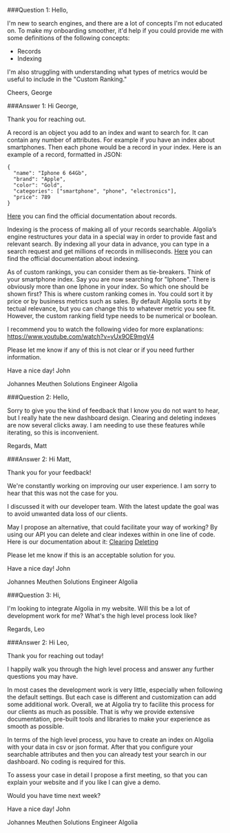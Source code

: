 ###Question 1:
Hello,

I'm new to search engines, and there are a lot of concepts I'm not educated on. To make my onboarding smoother, it'd help if you could provide me with some definitions of the following concepts:
- Records
- Indexing

I'm also struggling with understanding what types of metrics would be useful to include in the "Custom Ranking." 

Cheers,
George

###Answer 1:
Hi George, 

Thank you for reaching out. 


A record is an object you add to an index and want to search for. It can contain any number of attributes.
For example if you have an index about smartphones. Then each phone would be a record in your index. 
Here is an example of a record, formatted in JSON:
```
{
  "name": "Iphone 6 64Gb",
  "brand": "Apple",
  "color": "Gold",
  "categories": ["smartphone", "phone", "electronics"],
  "price": 789
}
```
[Here](https://support.algolia.com/hc/en-us/articles/4406981906833-What-is-a-record) you can find the official documentation about records. 


Indexing is the process of making all of your records searchable. 
Algolia’s engine restructures your data in a special way in order to provide fast and relevant search. 
By indexing all your data in advance, you can type in a search request and get millions of records in milliseconds. 
[Here](https://www.algolia.com/doc/integration/magento-2/how-it-works/indexing/?client=php) you can find the official documentation about indexing. 


As of custom rankings, you can consider them as tie-breakers. Think of your smartphone index. Say you are now searching for "Iphone". 
There is obviously more than one Iphone in your index. So which one should be shown first? This is where custom ranking comes in. 
You could sort it by price or by business metrics such as sales. 
By default Algolia sorts it by tectual relevance, but you can change this to whatever metric you see fit. 
However, the custom ranking field type needs to be numerical or boolean.

I recommend you to watch the following video for more explanations: 
https://www.youtube.com/watch?v=yUx9OE9mgV4


Please let me know if any of this is not clear or if you need further information. 

Have a nice day! 
John

Johannes Meuthen
Solutions Engineer
Algolia





###Question 2:
Hello,

Sorry to give you the kind of feedback that I know you do not want to hear, but I really hate the new dashboard design. 
Clearing and deleting indexes are now several clicks away. I am needing to use these features while iterating, so this is inconvenient.

Regards,
Matt

###Answer 2:
Hi Matt, 

Thank you for your feedback! 

We're constantly working on improvíng our user experience. I am sorry to hear that this was not the case for you. 

I discussed it with our developer team. With the latest update the goal was to avoid unwanted data loss of our clients.

May I propose an alternative, that could facilitate your way of working? 
By using our API you can delete and clear indexes within in one line of code.
Here is our documentation about it: 
[Clearing](https://www.algolia.com/doc/api-reference/api-methods/clear-objects/)
[Deleting](https://www.algolia.com/doc/api-reference/api-methods/delete-index/)
 
Please let me know if this is an acceptable solution for you. 


Have a nice day! 
John

Johannes Meuthen
Solutions Engineer
Algolia


###Question 3:
Hi,

I'm looking to integrate Algolia in my website. Will this be a lot of development work for me? What's the high level process look like?

Regards,
Leo

###Answer 2:
Hi Leo, 

Thank you for reaching out today!

I happily walk you through the high level process and answer any further questions you may have. 

In most cases the development work is very little, especially when following the default settings. 
But each case is different and customization can add some additional work. 
Overall, we at Algolia try to facilite this process for our clients as much as possible. 
That is why we provide extensive documentation, pre-built tools and libraries to make your experience as smooth as possible. 

In terms of the high level process, you have to create an index on Algolia with your data in csv or json format.
After that you configure your searchable attributes and then you can already test your search in our dashboard. 
No coding is required for this. 

To assess your case in detail I propose a first meeting, so that you can explain your website and if you like I can give a demo. 


Would you have time next week?


Have a nice day! 
John

Johannes Meuthen
Solutions Engineer
Algolia